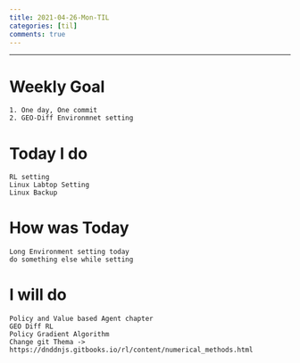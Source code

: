 ```yaml
---
title: 2021-04-26-Mon-TIL
categories: [til]
comments: true
---
```

-------------------------------------------------------------------------------


# Weekly Goal
```
1. One day, One commit
2. GEO-Diff Environmnet setting
```


# Today I do
```
RL setting
Linux Labtop Setting
Linux Backup
```

# How was Today
```
Long Environment setting today
do something else while setting
```

# I will do
```
Policy and Value based Agent chapter 
GEO Diff RL 
Policy Gradient Algorithm
Change git Thema -> https://dnddnjs.gitbooks.io/rl/content/numerical_methods.html
```
